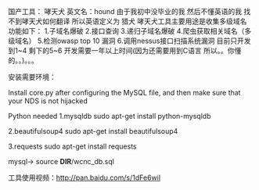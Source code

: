 国产工具： 哮天犬 英文名：hound 由于我初中没毕业的我 然后不懂英语的我 找不到哮天犬如何翻译 所以英语定义为 猎犬
哮天犬工具主要用途是收集多级域名
功能如下：
   1.子域名爆破
   2.接口查询
   3.递归子域名爆破
   4.爬虫获取相关域名（多级域名）
   5.检测owasp top 10 漏洞 
   6.调用nessus接口扫描系统漏洞
目前只开发到1~4 剩下的5~6 开发需要一年以上时间(因为还需要用到C语言 所以。。你懂的。。)。。。


安装需要环境：

Install core.py after configuring the MySQL file, and then make sure that your NDS is not hijacked 

Python needed 
1.mysqldb
sudo apt-get install python-mysqldb

2.beautifulsoup4
sudo apt-get install beautifulsoup4

3.requests
sudo apt-get install requests



mysql-> source __DIR__/wcnc_db.sql




工具使用视频：http://pan.baidu.com/s/1dFe6wil

